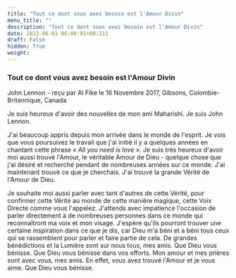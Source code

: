 ```yaml
---
title: "Tout ce dont vous avez besoin est l'Amour Divin"
menu_title: ""
description: "Tout ce dont vous avez besoin est l'Amour Divin"
date: 2022-06-01 06:00:01+00:211
draft: False
hidden: True
weight:
---
```

### Tout ce dont vous avez besoin est l'Amour Divin

John Lennon - reçu par Al Fike le 16 Novembre 2017, Gibsons, Colombie-Britannique, Canada

Je suis heureux d'avoir des nouvelles de mon ami Maharishi. Je suis John Lennon.

J'ai beaucoup appris depuis mon arrivée dans le monde de l'esprit. Je vois que vous poursuivez le travail que j'ai initié il y a quelques années en chantant cette phrase *« All you need is love »*. Je suis très heureux d'avoir moi aussi trouvé l'Amour, le véritable Amour de Dieu - quelque chose que j'ai désiré et recherché pendant de nombreuses années sur ce monde. J'ai maintenant trouvé ce que je cherchais. J'ai trouvé la grande Vérité de l'Amour de Dieu.

Je souhaite moi aussi parler avec tant d'autres de cette Vérité, pour confirmer cette Vérité au monde de cette manière magique, cette Voix Directe comme vous l'appelez. J'attends avec impatience l'occasion de parler directement à de nombreuses personnes dans ce monde qui reconnaîtront ma voix et mon visage. J'espère qu'ils pourront trouver une certaine inspiration dans ce que je dis, car Dieu m'a béni et a béni tous ceux qui se rassemblent pour parler et faire partie de cela. De grandes bénédictions et la Lumière sont sur nous tous, mes amis. Que Dieu vous bénisse. Que Dieu vous bénisse dans vos efforts. Mon amour et mes prières sont avec vous, mes amis. En effet, vous avez trouvé l'Amour et je vous aime. Que Dieu vous bénisse.
